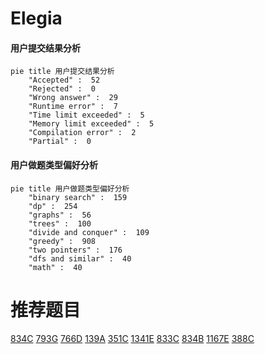 # Elegia

<!-- tabs:start -->



#### **用户提交结果分析**

```mermaid
pie title 用户提交结果分析
    "Accepted" :  52
    "Rejected" :  0
    "Wrong answer" :  29
    "Runtime error" :  7
    "Time limit exceeded" :  5
    "Memory limit exceeded" :  5
    "Compilation error" :  2
    "Partial" :  0
```

#### **用户做题类型偏好分析**

```mermaid
pie title 用户做题类型偏好分析
    "binary search" :  159
    "dp" :  254
    "graphs" :  56
    "trees" :  100
    "divide and conquer" :  109
    "greedy" :  908
    "two pointers" :  176
    "dfs and similar" :  40
    "math" :  40
```



<!-- tabs:end -->
# 推荐题目
[834C](https://codeforces.com/contest/834/problem/C)
[793G](https://codeforces.com/contest/793/problem/G)
[766D](https://codeforces.com/contest/766/problem/D)
[139A](https://codeforces.com/contest/139/problem/A)
[351C](https://codeforces.com/contest/351/problem/C)
[1341E](https://codeforces.com/contest/1341/problem/E)
[833C](https://codeforces.com/contest/833/problem/C)
[834B](https://codeforces.com/contest/834/problem/B)
[1167E](https://codeforces.com/contest/1167/problem/E)
[388C](https://codeforces.com/contest/388/problem/C)
